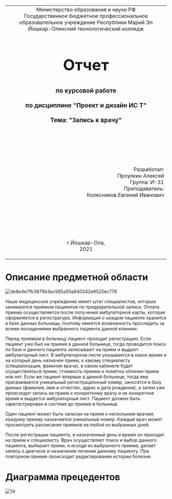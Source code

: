 <table style="width: 100%;">
  <tr>
    <td style="text-align: center; border: none;">
    Министерство образования и науки РФ<br>
Государственное бюджетное профессиональное образовательное учреждение Республики Марий Эл<br>
Йошкар-Олинский технологический колледж
</td>
  </tr>
  <tr>
    <td style="text-align: center; border: none; height: 15em;">
    <h2 style="font-size:3em;">Отчет</h2>
      <h3>по курсовой работе<br><br> по дисциплине "Проект и дизайн ИС Т"<br><br> Тема:<b> "Запись к врачу"<b> </h3></td>
  </tr>
  <tr>
    <br><br><td style="text-align: right; border: none; height: 20em;">
      Разработал:<br/>
      Проулкин Алексей<br>
      Группа: И-31<br>
      Преподаватель:<br>
      Колесников Евгений Иванович
    </td>
  </tr>
  <tr>
    <td style="text-align: center; border: none; height: 5em;">
    г.Йошкар-Ола,<br> 2021</td>
  </tr>
</table>

<div style="page-break-after: always;"></div>

# Описание предметной области
![de8e4e7fb3879b3ec565a50a940242e9525ec776](https://user-images.githubusercontent.com/78725341/132938991-9439408e-3084-4f51-b088-0ddef2981714.jpg)

  Наше медицинское учреждение имеет штат специалистов, которые занимаются приёмом пациентов по предварительной записи. Оплата приема осуществляется после получения амбулаторной карты, которая оформляется в регистратуре. Информация о каждом пациенте хранится в базе данных больницы, поэтому имеется возможность проследить за всеми посещениями выбранного пациента данной клиники. 

Перед приемом в больницу пациент проходит регистрацию. Если пациент уже был на приеме в данной больнице, тогда проводится поиск по базе и данного пациента записывают на прием и выдают амбулаторный лист. В амбулаторном листе указывается в какое время и на который день назначен прием, к какому специалисту (специализация, фамилия врача), в каком кабинете будет осуществляться прием, стоимость приема и пометка оплачен прием или нет. Если же пациент впервые в данной больнице, тогда ему присваивается уникальный регистрационный номер, заносятся в базу данных (фамилия, имя и отчество, адрес и дата рождения), а затем уже происходит запись на прием к конкретному врачу и на конкретное время и выдается амбулаторный лист. Пациент должен быть зарегистрирован в системе до приема в больнице.

Один пациент может быть записан на прием к нескольким врачам, каждому приему назначается уникальный номер. Каждый врач может просмотреть расписание приемов на любой из выбранных дней.

После регистрации пациента, в назначенный день и время он приходит на прием к специалисту. Врач осуществляет поиск и выбор данного пациента, выбирает прием, и исходя из выбранного приема, делает запись о диагнозе и назначении лечения данному пациенту. При повторном приеме происходит редактирование истории болезни.
   
# Диаграмма прецедентов 
  
  ![14](https://user-images.githubusercontent.com/78725341/133046980-e2f66200-07aa-46ef-848c-885ca745bedd.jpg)
